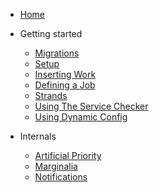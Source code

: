 * [Home](/)

* Getting started

  * [Migrations](migrations.md)
  * [Setup](setup.md)
  * [Inserting Work](insert-work.md)
  * [Defining a Job](job-creation.md)
  * [Strands](strands.md)
  * [Using The Service Checker](service-checker.md)
  * [Using Dynamic Config](dynamic-config.md)

* Internals

  * [Artificial Priority](artifical-priority.md)
  * [Marginalia](marginalia.md)
  * [Notifications](notifications.md)
